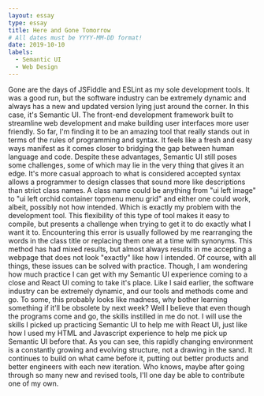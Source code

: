 ```yaml
---
layout: essay
type: essay
title: Here and Gone Tomorrow
# All dates must be YYYY-MM-DD format!
date: 2019-10-10
labels:
  - Semantic UI
  - Web Design
---
```


Gone are the days of JSFiddle and ESLint as my sole development tools. It was a good run, but the software industry can be extremely dynamic and always has a new and updated version lying just around the corner. In this case, it's Semantic UI. The front-end development framework built to streamline web development and make building user interfaces more user friendly. So far, I'm finding it to be an amazing tool that really stands out in terms of the rules of programming and syntax. It feels like a fresh and easy ways manifest as it comes closer to bridging the gap between human language and code. 
  Despite these advantages, Semantic UI still poses some challenges, some of which may lie in the very thing that gives it an edge. It's more casual approach to what is considered accepted syntax allows a programmer to design classes that sound more like descriptions than strict class names. A class name could be anything from "ui left image" to "ui left orchid container topmenu menu grid" and either one could work, albeit, possibly not how intended. Which is exactly my problem with the development tool. This flexibility of this type of tool makes it easy to compile, but presents a challenge when trying to get it to do exactly what I want it to. Encountering this error is usually followed by me rearranging the words in the class title or replacing them one at a time with synonyms. This method has had mixed results, but almost always results in me accepting a webpage that does not look "exactly" like how I intended. 
  Of course, with all things, these issues can be solved with practice. Though, I am wondering how much practice I can get with my Semantic UI experience coming to a close and React UI coming to take it's place. Like I said earlier, the software industry can be extremely dynamic, and our tools and methods come and go. To some, this probably looks like madness, why bother learning something if it'll be obsolete by next week? Well I believe that even though the programs come and go, the skills instilled in me do not. I will use the skills I picked up practicing Semantic UI to help me with React UI, just like how I used my HTML and Javascript experience to help me pick up Semantic UI before that. 
  As you can see, this rapidly changing environment is a constantly growing and evolving structure, not a drawing in the sand. It continues to build on what came before it, putting out better products and better engineers with each new iteration. Who knows, maybe after going through so many new and revised tools, I'll one day be able to contribute one of my own. 

